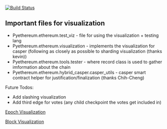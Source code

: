 [![Build Status](https://travis-ci.org/ethereum/pyethereum.svg?branch=develop)](https://travis-ci.org/ethereum/pyethereum)

 

## Important files for visualization

* Pyethereum.ethereum.test_viz - file for using the visualization + testing lang
* Pyethereum.ethereum.visualization - implements the visualization for casper (following as closely as possible to sharding visualization (thanks kevin))
* Pyethereum.ethereum.tools.tester - where record class is used to gather imformation about the chain
* Pyethereum.ethereum.hybrid_casper.casper_utils - casper smart contract helper for justification/finalization (thanks Chih-Cheng)

Future Todos:

- Add slashing visualization
- Add third edge for votes (any child checkpoint the votes get included in)


 

[Epoch Visualization](https://github.com/ktliu/pyethereum/blob/visulization/ethereum/epoch_1.pdf)

[Block Visualization](https://github.com/ktliu/pyethereum/blob/visulization/ethereum/block_1.pdf)

 
